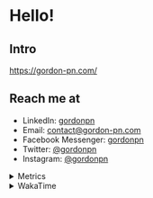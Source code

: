 # Hello!

## Intro

<https://gordon-pn.com/>

## Reach me at

- LinkedIn: [gordonpn](https://www.linkedin.com/in/gordonpn/)
- Email: [contact@gordon-pn.com](mailto:contact@gordon-pn.com)
- Facebook Messenger: [gordonpn](https://www.messenger.com/t/Gordonpn)
- Twitter: [@gordonpn](https://twitter.com/Gordonpn)
- Instagram: [@gordonpn](https://www.instagram.com/gordonpn/)

<details>
  <summary>Metrics</summary>

  <img align="center" src="https://github.com/gordonpn/gordonpn/blob/master/github-metrics.svg" alt="GitHub Metrics">

</details>

<details>
  <summary>WakaTime</summary>

  <!--START_SECTION:waka-->
📊 **This Week I Spent My Time On** 

```text
💬 Programming Languages: 
Other                    29 hrs 27 mins      ████████████████████████░   97.70 % 
Java                     24 mins             ░░░░░░░░░░░░░░░░░░░░░░░░░   01.33 % 
Brazil Dependency Config 10 mins             ░░░░░░░░░░░░░░░░░░░░░░░░░   00.57 % 
XML                      3 mins              ░░░░░░░░░░░░░░░░░░░░░░░░░   00.19 % 
Shell Script             1 min               ░░░░░░░░░░░░░░░░░░░░░░░░░   00.08 % 

🔥 Editors: 
Chrome                   19 hrs 27 mins      ████████████████░░░░░░░░░   64.56 % 
Slack                    3 hrs 7 mins        ███░░░░░░░░░░░░░░░░░░░░░░   10.38 % 
iTerm2                   2 hrs 3 mins        ██░░░░░░░░░░░░░░░░░░░░░░░   06.82 % 
Notion                   1 hr 24 mins        █░░░░░░░░░░░░░░░░░░░░░░░░   04.68 % 
Messages                 1 hr 4 mins         █░░░░░░░░░░░░░░░░░░░░░░░░   03.58 % 
```


 Last Updated on 03/06/2025 16:32:18 UTC
<!--END_SECTION:waka-->
</details>
